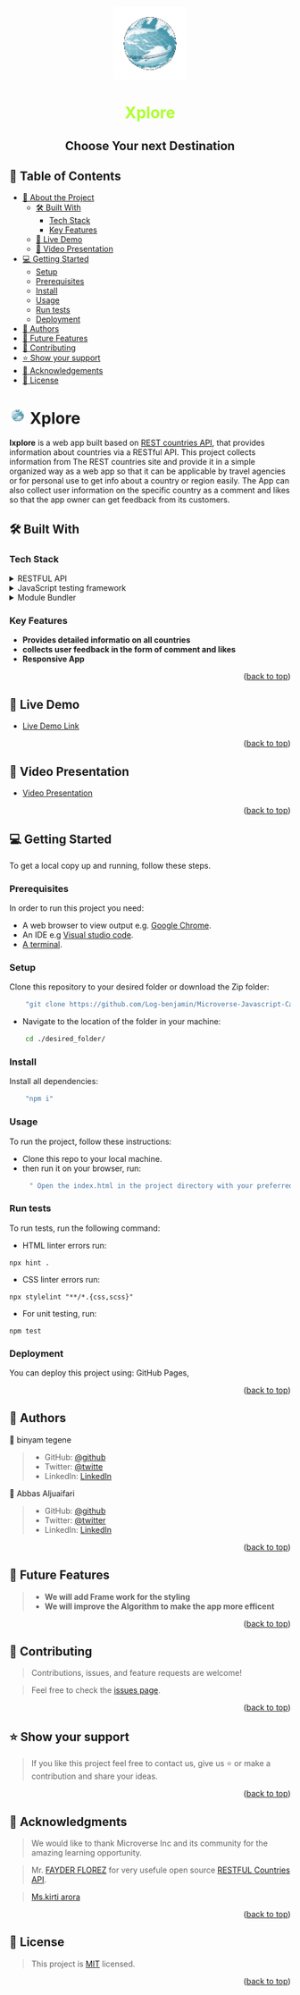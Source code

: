 <a name="readme-top"></a>

<div align="center">
<img  src='./src/asset/logo-img.gif' width="130px">
   <h1 style =" color: greenyellow">Xplore</h1>
  <h2><b>Choose Your next Destination</b></h2>
  
  <!-- <br> -->

</div>

<!-- TABLE OF CONTENTS -->

## 📗 Table of Contents

- [📖 About the Project](#about-project)
  - [🛠 Built With](#built-with)
    - [Tech Stack](#tech-stack)
    - [Key Features](#key-features)
  - [🚀 Live Demo](#live-demo)
  - [🎥 Video Presentation](#video)
- [💻 Getting Started](#getting-started)
  - [Setup](#setup)
  - [Prerequisites](#prerequisites)
  - [Install](#install)
  - [Usage](#usage)
  - [Run tests](#run-tests)
  - [Deployment](#deployment)
- [👥 Authors](#authors)
- [🔭 Future Features](#future-features)
- [🤝 Contributing](#contributing)
- [⭐️ Show your support](#support)
- [🙏 Acknowledgements](#acknowledgements)
- [📝 License](#license)

<!-- PROJECT DESCRIPTION -->

# <img src='./src/asset/logo-img.gif' width="30px"> Xplore <a name="about-project"></a> 

**Ixplore** is a web app built based on [REST countries API](https://restcountries.com/), that provides information about countries via a RESTful API. This project collects information from The REST countries site and provide it in a simple organized way as a web app so that it can be applicable by travel agencies or for personal use to get info about a country or region easily. The App can also collect user information on the specific country as a comment and likes so that the app owner can get feedback from its customers.

## 🛠 Built With <a name="built-with"></a>

### Tech Stack <a name="tech-stack"></a>

<details>
  <summary>RESTFUL API</summary>
  <ul>
    <li><a href="https://restcountries.com/">countries API</a></li>
    <li><a href="https://microverse.notion.site/Involvement-API-869e60b5ad104603aa6db59e08150270">involvment API</a></li>
  </ul>
</details>

<details>
  <summary>JavaScript testing framework</summary>
  <ul>
    <li><a href="https://jestjs.io/">Jest</a></li>
  </ul>
</details>

<details>
<summary>Module Bundler</summary>
  <ul>
    <li><a href="https://webpack.js.org/">Webpack</a></li>
  </ul>
</details>

<!-- Features -->

### Key Features <a name="key-features"></a>

- **Provides detailed informatio on all countries**
- **collects user feedback in the form of comment and likes**
- **Responsive App**

<p align="right">(<a href="#readme-top">back to top</a>)</p>

<!-- LIVE DEMO -->

## 🚀 Live Demo <a name="live-demo"></a>

- [Live Demo Link](https://log-benjamin.github.io/Xplore/)

<p align="right">(<a href="#readme-top">back to top</a>)</p>

## 🎥 Video Presentation <a name="#video"></a>
- [Video Presentation](https://drive.google.com/file/d/1EbcGRrg-FkY9FJKfu1yujd-0CGSkGdCS/view?usp=drive_link)

<p align="right">(<a href="#readme-top">back to top</a>)</p>

<!-- GETTING STARTED -->

## 💻 Getting Started <a name="getting-started"></a>

To get a local copy up and running, follow these steps.

### Prerequisites
In order to run this project you need:
- A web browser to view output e.g. [Google Chrome](https://www.google.com/chrome/).
- An IDE e.g [Visual studio code](https://code.visualstudio.com/).
- [A terminal](https://code.visualstudio.com/docs/terminal/basics).

### Setup
Clone this repository to your desired folder or download the Zip folder:
```sh
    "git clone https://github.com/Log-benjamin/Microverse-Javascript-Capstone/"
```
- Navigate to the location of the folder in your machine:

```sh
    cd ./desired_folder/
```
### Install
Install all dependencies:
```sh
    "npm i"
```

### Usage

To run the project, follow these instructions:

- Clone this repo to your local machine.
- then run it on your browser, run:
```sh
     " Open the index.html in the project directory with your preferred browser"
```
### Run tests
To run tests, run the following command:
- HTML linter errors run:
```
npx hint .
```
- CSS linter errors run:
```
npx stylelint "**/*.{css,scss}"
```
- For unit testing, run:
```
npm test
```
### Deployment <a name="deployment"></a>

You can deploy this project using: GitHub Pages,

<p align="right">(<a href="#readme-top">back to top</a>)</p>

<!-- AUTHORS -->

## 👥 Authors <a name="authors"></a>

👤 binyam tegene

> - GitHub: [@github](https://github.com/Log-benjamin?tab=repositories)
> - Twitter: [@twitte](https://twitter.com/@binyam_tegene)
> - LinkedIn: [LinkedIn](https://www.linkedin.com/in/binyam-tegene-4b77ab265)

👤 Abbas Aljuaifari

> - GitHub: [@github](https://github.com/Abbas-Aljuaifari)
> - Twitter: [@twitter](https://twitter.com/faresaj2)
> - LinkedIn: [LinkedIn](https://www.linkedin.com/in/aabbas-aljuaifari-17a018261)
<p align="right">(<a href="#readme-top">back to top</a>)</p>

<!-- FUTURE FEATURES -->

## 🔭 Future Features <a name="future-features"></a>

> - **We will add Frame work for the styling**
> - **We will improve the Algorithm to make the app more efficent**

<p align="right">(<a href="#readme-top">back to top</a>)</p>

<!-- CONTRIBUTING -->

## 🤝 Contributing <a name="contributing"></a>

>   Contributions, issues, and feature requests are welcome!

> Feel free to check the [issues page](https://github.com/Log-benjamin/Microverse-Javascript-Capstone/issues).

<p align="right">(<a href="#readme-top">back to top</a>)</p>

<!-- SUPPORT -->

## ⭐️ Show your support <a name="support"></a>

> If you like this project feel free to contact us, give us ⭐️ or make a contribution and share your ideas.

<p align="right">(<a href="#readme-top">back to top</a>)</p>

<!-- ACKNOWLEDGEMENTS -->

## 🙏 Acknowledgments <a name="acknowledgements"></a>

> We would like to thank Microverse Inc and its community for the amazing learning opportunity.

> Mr. [FAYDER FLOREZ](https://fayder.eu/) for very usefule open source [RESTFUL Countries API](https://restcountries.com/).

> [Ms.kirti arora](https://github.com/kit0-0?tab=repositories)
<p align="right">(<a href="#readme-top">back to top</a>)</p>

<!-- LICENSE -->

## 📝 License <a name="license"></a>

> This project is [MIT](./LICENSE) licensed.


<p align="right">(<a href="#readme-top">back to top</a>)</p>
